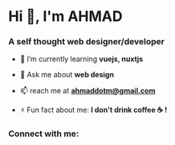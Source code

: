 <h1 align="left">Hi 👋, I'm AHMAD</h1>
<h3 align="left">A self thought web designer/developer</h3>

- 🌱 I’m currently learning **vuejs, nuxtjs**

- 💬 Ask me about **web design**

- 📫 reach me at **ahmaddotm@gmail.com**

- ⚡ Fun fact about me: **I don't drink coffee ☕ !**

<h3 align="left">Connect with me:</h3>
